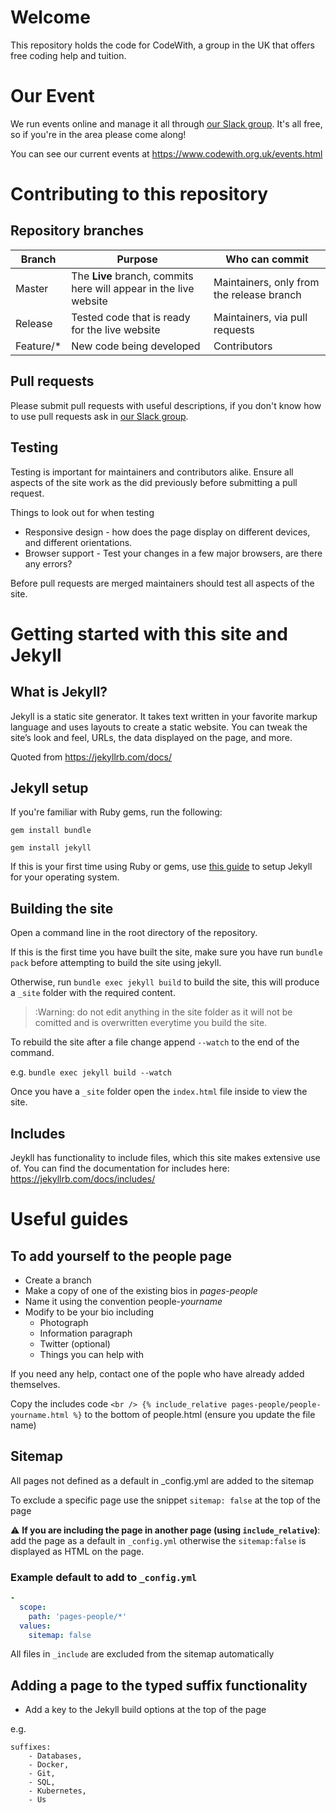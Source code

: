 # Welcome
This repository holds the code for CodeWith, a group in the UK that offers free coding help and tuition.

# Our Event
We run events online and manage it all through 
[our Slack group](https://www.codewith.org.uk/contact.html).
It's all free, so if you're in the area please come along!

You can see our current events at https://www.codewith.org.uk/events.html

# Contributing to this repository
## Repository branches

Branch | Purpose | Who can commit
------------ | ------------- | ---------------
Master | The **Live** branch, commits here will appear in the live website | Maintainers, only from the release branch
Release | Tested code that is ready for the live website | Maintainers, via pull requests
Feature/* | New code being developed | Contributors 

## Pull requests

Please submit pull requests with useful descriptions, if you don't know how to use pull requests ask in [our Slack group](https://www.codewith.org.uk/contact.html).


## Testing 

Testing is important for maintainers and contributors alike. Ensure all aspects of the site work as the did previously before submitting a pull request. 

Things to look out for when testing

* Responsive design - how does the page display on different devices, and different orientations.
* Browser support - Test your changes in a few major browsers, are there any errors?

Before pull requests are merged maintainers should test all aspects of the site. 

# Getting started with this site and Jekyll

## What is Jekyll?

Jekyll is a static site generator. It takes text written in your favorite markup language and uses layouts to create a static website. You can tweak the site’s look and feel, URLs, the data displayed on the page, and more.

Quoted from https://jekyllrb.com/docs/

## Jekyll setup

If you're familiar with Ruby gems, run the following:

`gem install bundle`

`gem install jekyll`

If this is your first time using Ruby or gems, use [this guide](https://jekyllrb.com/docs/installation/) to setup Jekyll for your operating system.

## Building the site

Open a command line in the root directory of the repository.

If this is the first time you have built the site, make sure you have run `bundle pack` before attempting to build the site using jekyll.

Otherwise, run `bundle exec jekyll build` to build the site, this will produce a `_site` folder with the required content.

>:Warning: do not edit anything in the site folder as it will not be comitted and is overwritten everytime you build the site.

To rebuild the site after a file change append `--watch` to the end of the command. 

e.g. `bundle exec jekyll build --watch`

Once you have a `_site` folder open the `index.html` file inside to view the site.

## Includes

Jeykll has functionality to include files, which this site makes extensive use of. You can find the documentation for includes here: https://jekyllrb.com/docs/includes/

# Useful guides

## To add yourself to the people page

* Create a branch
* Make a copy of one of the existing bios in *pages-people* 
* Name it using the convention people-*yourname* 
* Modify to be your bio including
    * Photograph
    * Information paragraph
    * Twitter (optional)
    * Things you can help with

If you need any help, contact one of the pople who have already added themselves.

Copy the includes code `<br />
{% include_relative pages-people/people-yourname.html %}` to the bottom of people.html (ensure you update the file name)

## Sitemap
All pages not defined as a default in _config.yml are added to the sitemap

To exclude a specific page use the snippet `sitemap: false` at the top of the page

:warning: **If you are including the page in another page (using `include_relative`)**: add the page as a default in `_config.yml` otherwise the `sitemap:false` is displayed as HTML on the page.

### Example default to add to `_config.yml`
```yml
-
  scope:
    path: 'pages-people/*'
  values:
    sitemap: false
```

All files in `_include` are excluded from the sitemap automatically
## Adding a page to the typed suffix functionality

* Add a key to the Jekyll build options at the top of the page

e.g. 

```
suffixes:
    - Databases,
    - Docker,
    - Git,
    - SQL,
    - Kubernetes,
    - Us
```



